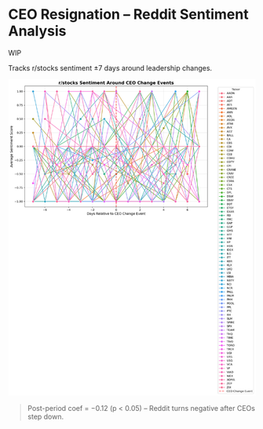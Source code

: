 # CEO Resignation – Reddit Sentiment Analysis

WIP 

Tracks r/stocks sentiment ±7 days around leadership changes.

![sent](assets/sentiment_did.png)

> Post-period coef = −0.12 (p < 0.05) – Reddit turns negative after CEOs step down.

